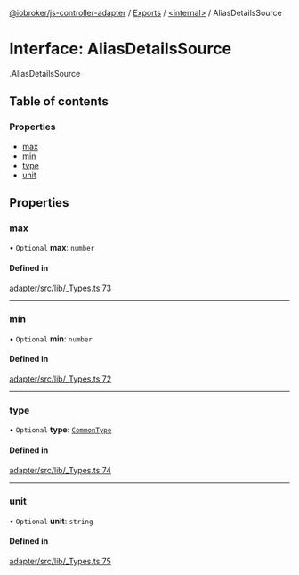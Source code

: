 [@iobroker/js-controller-adapter](../README.md) / [Exports](../modules.md) / [<internal\>](../modules/internal_.md) / AliasDetailsSource

# Interface: AliasDetailsSource

[<internal>](../modules/internal_.md).AliasDetailsSource

## Table of contents

### Properties

- [max](internal_.AliasDetailsSource.md#max)
- [min](internal_.AliasDetailsSource.md#min)
- [type](internal_.AliasDetailsSource.md#type)
- [unit](internal_.AliasDetailsSource.md#unit)

## Properties

### max

• `Optional` **max**: `number`

#### Defined in

[adapter/src/lib/_Types.ts:73](https://github.com/ioBroker/ioBroker.js-controller/blob/16cebeed/packages/adapter/src/lib/_Types.ts#L73)

___

### min

• `Optional` **min**: `number`

#### Defined in

[adapter/src/lib/_Types.ts:72](https://github.com/ioBroker/ioBroker.js-controller/blob/16cebeed/packages/adapter/src/lib/_Types.ts#L72)

___

### type

• `Optional` **type**: [`CommonType`](../modules/internal_.md#commontype)

#### Defined in

[adapter/src/lib/_Types.ts:74](https://github.com/ioBroker/ioBroker.js-controller/blob/16cebeed/packages/adapter/src/lib/_Types.ts#L74)

___

### unit

• `Optional` **unit**: `string`

#### Defined in

[adapter/src/lib/_Types.ts:75](https://github.com/ioBroker/ioBroker.js-controller/blob/16cebeed/packages/adapter/src/lib/_Types.ts#L75)
